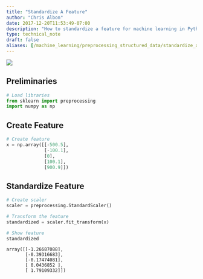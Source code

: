 ```yaml
---
title: "Standardize A Feature"
author: "Chris Albon"
date: 2017-12-20T11:53:49-07:00
description: "How to standardize a feature for machine learning in Python."
type: technical_note
draft: false
aliases: [/machine_learning/preprocessing_structured_data/standardize_a_feature/]
---
```

<a alt="Standardization" href="https://machinelearningflashcards.com">
    <img src="/images/machine_learning_flashcards/Standardization_print.png" class="flashcard center-block">
</a>

## Preliminaries


```python
# Load libraries
from sklearn import preprocessing
import numpy as np
```

## Create Feature


```python
# Create feature
x = np.array([[-500.5], 
              [-100.1], 
              [0], 
              [100.1], 
              [900.9]])
```

## Standardize Feature


```python
# Create scaler
scaler = preprocessing.StandardScaler()

# Transform the feature
standardized = scaler.fit_transform(x)

# Show feature
standardized
```




    array([[-1.26687088],
           [-0.39316683],
           [-0.17474081],
           [ 0.0436852 ],
           [ 1.79109332]])


